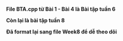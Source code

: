 **File BTA.cpp từ Bài 1 - Bài 4 là Bài tập tuần 6**

**Còn lại là bài tập tuần 8**

**Đã format lại sang file Week8 để dễ theo dõi**
